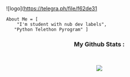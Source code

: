 ![logo](https://telegra.ph/file/f62de31



```
About Me = [
    "I'm student with nub dev labels",
   "Python Telethon Pyrogram" ]
```


<h3 align="center"><b>My Github Stats :</b></h3><br>
<p align="center"><a href="https://github.com/BrayDanXD"><img src="https://github-readme-stats.vercel.app/api?username=BrayDanXD&show_icons=true&theme=radical"></a></p>
<p align="center"><a href="https://github.com/BrayDanXD"><img src="ht








